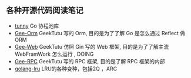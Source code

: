 ## 各种开源代码阅读笔记

* [tunny](https://github.com/zheng-ji/source-note/blob/main/tunny/note.md) Go 协程池库
* [Gee-Orm](https://github.com/zheng-ji/source-note/blob/main/gee-orm/note.md) GeekTutu 写的 Orm, 目的是为了了解 Go 是怎么通过 Reflect 做 ORM 
* [Gee-Web](https://github.com/zheng-ji/source-note/blob/main/gee-web/note.md) GeekTutu 仿照 Gin 写的 Web 框架, 目的是为了了解主流 WebFramWork 怎么运行 , DOING
* [Gee-RPC](https://github.com/zheng-ji/source-note/blob/main/gee-rpc/note.md) GeekTutu 写的 RPC 框架, 目的是了解 RPC 框架的内部
* [golang-lru](https://github.com/zheng-ji/source-note/blob/main/golang-lru/README.md) LRU的各种变种，包括2Q ，ARC 
